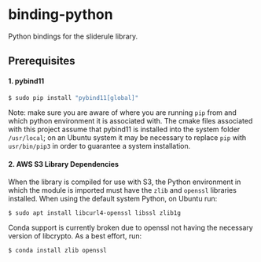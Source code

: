 # binding-python

Python bindings for the sliderule library.

## Prerequisites

#### 1. pybind11

```bash
$ sudo pip install "pybind11[global]"
```

Note: make sure you are aware of where you are running `pip` from and which python environment it is associated with.  The cmake files associated with this project assume that pybind11 is installed into the system folder `/usr/local`; on an Ubuntu system it may be necessary to replace `pip` with `usr/bin/pip3` in order to guarantee a system installation.

#### 2. AWS S3 Library Dependencies

When the library is compiled for use with S3, the Python environment in which the module is imported must have the `zlib` and `openssl` libraries installed. When using the default system Python, on Ubuntu run:

```bash
$ sudo apt install libcurl4-openssl libssl zlib1g
```

Conda support is currently broken due to openssl not having the necessary version of libcrypto.  As a best effort, run:

```bash
$ conda install zlib openssl
```
